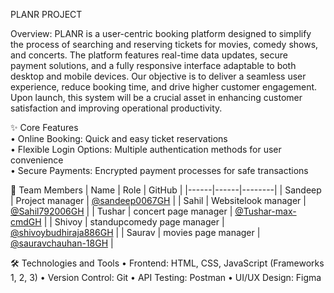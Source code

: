 PLANR PROJECT

Overview:
PLANR is a user-centric booking platform designed to simplify the process of searching and reserving tickets for movies, comedy shows, and concerts. The platform features real-time data updates, secure payment solutions, and a fully responsive interface adaptable to both desktop and mobile devices.
Our objective is to deliver a seamless user experience, reduce booking time, and drive higher customer engagement. Upon launch, this system will be a crucial asset in enhancing customer satisfaction and improving operational productivity.

✨ Core Features<br>
•	Online Booking: Quick and easy ticket reservations<br>
•	Flexible Login Options: Multiple authentication methods for user convenience<br>
•	Secure Payments: Encrypted payment processes for safe transactions<br>

👥 Team Members
| Name | Role | GitHub |
|------|------|--------|
| Sandeep | Project manager | [@sandeep0067GH](https://github.com/sandeep0067) |
| Sahil | Websitelook manager | [@Sahil792006GH](https://github.com/Sahil792006) |
| Tushar | concert page manager | [@Tushar-max-cmdGH](https://github.com/Tushar-max-cmd) |
| Shivoy | standupcomedy page manager | [@shivoybudhiraja886GH](https://github.com/shivoybudhiraja886) |
| Saurav | movies page manager | [@sauravchauhan-18GH](https://github.com/sauravchauhan-18) |

🛠️ Technologies and Tools
•	Frontend: HTML, CSS, JavaScript (Frameworks 1, 2, 3)
•	Version Control: Git
•	API Testing: Postman
•	UI/UX Design: Figma


